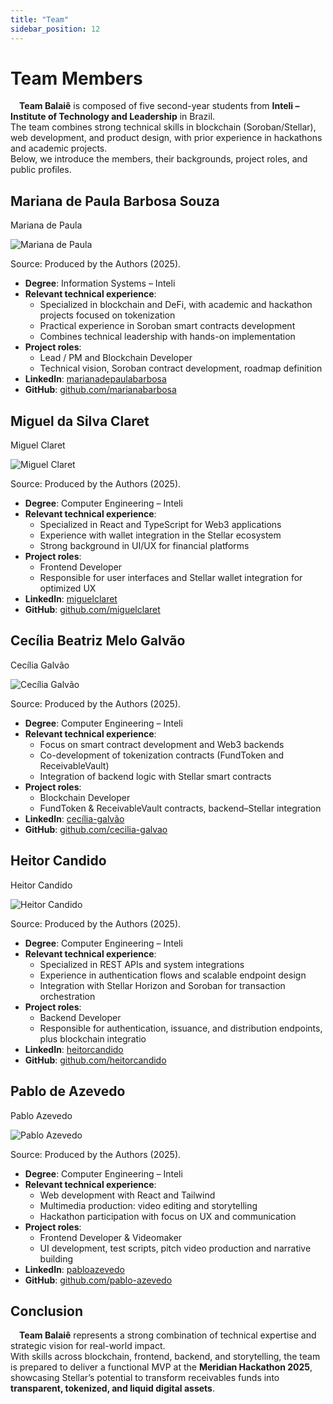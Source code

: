 ```yaml
---
title: "Team"
sidebar_position: 12
---
```


# Team Members

&emsp;**Team Balaiê** is composed of five second-year students from **Inteli – Institute of Technology and Leadership** in Brazil.  
The team combines strong technical skills in blockchain (Soroban/Stellar), web development, and product design, with prior experience in hackathons and academic projects.  
Below, we introduce the members, their backgrounds, project roles, and public profiles.



## Mariana de Paula Barbosa Souza

<p style={{textAlign: 'center'}}> Mariana de Paula </p>
<div style={{margin: 15}}>
    <div style={{textAlign: 'center'}}>
        <img src={require("../static/img/Mariana.jpg").default} style={{width: 300}} alt="Mariana de Paula" />
        <br />
    </div>
</div>
<p style={{textAlign: 'center'}}> Source: Produced by the Authors (2025).</p>

- **Degree**: Information Systems – Inteli  
- **Relevant technical experience**:
  - Specialized in blockchain and DeFi, with academic and hackathon projects focused on tokenization  
  - Practical experience in Soroban smart contracts development  
  - Combines technical leadership with hands-on implementation  
- **Project roles**:
  - Lead / PM and Blockchain Developer  
  - Technical vision, Soroban contract development, roadmap definition 
- **LinkedIn**: [marianadepaulabarbosa](https://www.linkedin.com/in/marianadepaulabarbosa/)  
- **GitHub**: [github.com/marianabarbosa](https://github.com/MariMari0945)  



## Miguel da Silva Claret

<p style={{textAlign: 'center'}}> Miguel Claret </p>
<div style={{margin: 15}}>
    <div style={{textAlign: 'center'}}>
        <img src={require("../static/img/Miguel.jpg").default} style={{width: 300}} alt="Miguel Claret" />
        <br />
    </div>
</div>
<p style={{textAlign: 'center'}}> Source: Produced by the Authors (2025).</p>

- **Degree**: Computer Engineering – Inteli  
- **Relevant technical experience**:
  - Specialized in React and TypeScript for Web3 applications  
  - Experience with wallet integration in the Stellar ecosystem  
  - Strong background in UI/UX for financial platforms  
- **Project roles**:
  - Frontend Developer  
  - Responsible for user interfaces and Stellar wallet integration for optimized UX 
- **LinkedIn**: [miguelclaret](https://www.linkedin.com/in/miguelclaret/)  
- **GitHub**: [github.com/miguelclaret](https://github.com/miguelclaret)  



## Cecília Beatriz Melo Galvão

<p style={{textAlign: 'center'}}> Cecília Galvão </p>
<div style={{margin: 15}}>
    <div style={{textAlign: 'center'}}>
        <img src={require("../static/img/Cecilia.jpg").default} style={{width: 300}} alt="Cecília Galvão" />
        <br />
    </div>
</div>
<p style={{textAlign: 'center'}}> Source: Produced by the Authors (2025).</p>

- **Degree**: Computer Engineering – Inteli  
- **Relevant technical experience**:
  - Focus on smart contract development and Web3 backends  
  - Co-development of tokenization contracts (FundToken and ReceivableVault)  
  - Integration of backend logic with Stellar smart contracts  
- **Project roles**:
  - Blockchain Developer  
  - FundToken & ReceivableVault contracts, backend–Stellar integration  
- **LinkedIn**: [cecília-galvão](https://www.linkedin.com/in/cec%C3%ADlia-galv%C3%A3o/)  
- **GitHub**: [github.com/cecilia-galvao](https://github.com/ceciliagalvaoo)  



## Heitor Candido

<p style={{textAlign: 'center'}}> Heitor Candido </p>
<div style={{margin: 15}}>
    <div style={{textAlign: 'center'}}>
        <img src={require("../static/img/Heitor.png").default} style={{width: 300}} alt="Heitor Candido" />
        <br />
    </div>
</div>
<p style={{textAlign: 'center'}}> Source: Produced by the Authors (2025).</p>

- **Degree**: Computer Engineering – Inteli  
- **Relevant technical experience**:
  - Specialized in REST APIs and system integrations  
  - Experience in authentication flows and scalable endpoint design  
  - Integration with Stellar Horizon and Soroban for transaction orchestration  
- **Project roles**:
  - Backend Developer  
  - Responsible for authentication, issuance, and distribution endpoints, plus blockchain integratio
- **LinkedIn**: [heitorcandido](https://github.com/HeitorCand)  
- **GitHub**: [github.com/heitorcandido](https://www.linkedin.com/in/heitorfariacandido/)  



## Pablo de Azevedo

<p style={{textAlign: 'center'}}> Pablo Azevedo </p>
<div style={{margin: 15}}>
    <div style={{textAlign: 'center'}}>
        <img src={require("../static/img/Pablo.jpg").default} style={{width: 300}} alt="Pablo Azevedo" />
        <br />
    </div>
</div>
<p style={{textAlign: 'center'}}> Source: Produced by the Authors (2025).</p>

- **Degree**: Computer Engineering – Inteli  
- **Relevant technical experience**:
  - Web development with React and Tailwind  
  - Multimedia production: video editing and storytelling  
  - Hackathon participation with focus on UX and communication  
- **Project roles**:
  - Frontend Developer & Videomaker  
  - UI development, test scripts, pitch video production and narrative building   
- **LinkedIn**: [pabloazevedo](https://www.linkedin.com/in/pabloazevedo/)  
- **GitHub**: [github.com/pablo-azevedo](https://github.com/zzaved)  



## Conclusion

&emsp;**Team Balaiê** represents a strong combination of technical expertise and strategic vision for real-world impact.  
With skills across blockchain, frontend, backend, and storytelling, the team is prepared to deliver a functional MVP at the **Meridian Hackathon 2025**, showcasing Stellar’s potential to transform receivables funds into **transparent, tokenized, and liquid digital assets**.

